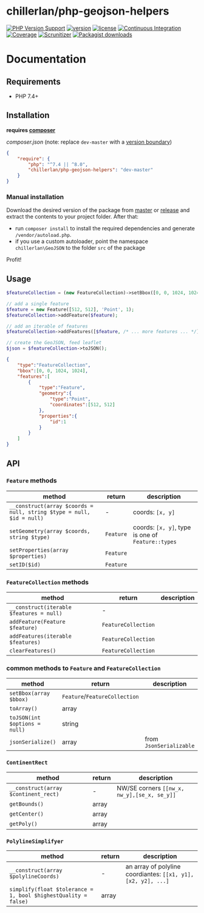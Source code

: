 # chillerlan/php-geojson-helpers



[![PHP Version Support][php-badge]][php]
[![version][packagist-badge]][packagist]
[![license][license-badge]][license]
[![Continuous Integration][gh-action-badge]][gh-action]
[![Coverage][coverage-badge]][coverage]
[![Scrunitizer][scrutinizer-badge]][scrutinizer]
[![Packagist downloads][downloads-badge]][downloads]

[php-badge]: https://img.shields.io/packagist/php-v/chillerlan/php-geojson-helpers?logo=php&color=8892BF
[php]: https://www.php.net/supported-versions.php
[packagist-badge]: https://img.shields.io/packagist/v/chillerlan/php-geojson-helpers.svg?logo=packagist
[packagist]: https://packagist.org/packages/chillerlan/php-geojson-helpers
[license-badge]: https://img.shields.io/github/license/chillerlan/php-geojson-helpers.svg
[license]: https://github.com/chillerlan/php-geojson-helpers/blob/master/LICENSE
[gh-action-badge]: https://img.shields.io/github/actions/workflow/status/chillerlan/php-geojson-helpers/tests.yml?branch=main&logo=github
[gh-action]: https://github.com/chillerlan/php-geojson-helpers/actions/workflows/tests.yml?query=branch%3Amaster
[coverage-badge]: https://img.shields.io/codecov/c/github/chillerlan/php-geojson-helpers.svg?logo=codecov
[coverage]: https://codecov.io/github/chillerlan/php-geojson-helpers
[scrutinizer-badge]: https://img.shields.io/scrutinizer/g/chillerlan/php-geojson-helpers.svg?logo=scrutinizer
[scrutinizer]: https://scrutinizer-ci.com/g/chillerlan/php-geojson-helpers
[downloads-badge]: https://img.shields.io/packagist/dt/chillerlan/php-geojson-helpers.svg?logo=packagist
[downloads]: https://packagist.org/packages/chillerlan/php-geojson-helpers/stats

# Documentation

## Requirements
- PHP 7.4+

## Installation
**requires [composer](https://getcomposer.org)**

*composer.json* (note: replace `dev-master` with a [version boundary](https://getcomposer.org/doc/articles/versions.md))
```json
{
	"require": {
		"php": "^7.4 || ^8.0",
		"chillerlan/php-geojson-helpers": "dev-master"
	}
}
```

### Manual installation
Download the desired version of the package from [master](https://github.com/chillerlan/php-geojson-helpers/archive/master.zip) or
[release](https://github.com/chillerlan/php-geojson-helpers/releases) and extract the contents to your project folder.  After that:
- run `composer install` to install the required dependencies and generate `/vendor/autoload.php`.
- if you use a custom autoloader, point the namespace `chillerlan\GeoJSON` to the folder `src` of the package

Profit!

## Usage

```php
$featureCollection = (new FeatureCollection)->setBbox([0, 0, 1024, 1024]);

// add a single feature
$feature = new Feature([512, 512], 'Point', 1);
$featureCollection->addFeature($feature);

// add an iterable of features
$featureCollection->addFeatures([$feature, /* ... more features ... */]);

// create the GeoJSON, feed leaflet
$json = $featureCollection->toJSON();
```

```json
{
    "type":"FeatureCollection",
    "bbox":[0, 0, 1024, 1024],
    "features":[
        {
            "type":"Feature",
            "geometry":{
                "type":"Point",
                "coordinates":[512, 512]
            },
            "properties":{
                "id":1
            }
        }
    ]
}
```

## API

###  `Feature` methods
| method                                                               | return    | description                                       |
|----------------------------------------------------------------------|-----------|---------------------------------------------------|
| `__construct(array $coords = null, string $type = null, $id = null)` | -         | coords: `[x, y]`                                  |
| `setGeometry(array $coords, string $type)`                           | `Feature` | coords: `[x, y]`, type is one of `Feature::types` |
| `setProperties(array $properties)`                                   | `Feature` |                                                   |
| `setID($id)`                                                         | `Feature` |                                                   |

###  `FeatureCollection` methods
| method                                   | return              | description |
|------------------------------------------|---------------------|-------------|
| `__construct(iterable $features = null)` | -                   |             |
| `addFeature(Feature $feature)`           | `FeatureCollection` |             |
| `addFeatures(iterable $features)`        | `FeatureCollection` |             |
| `clearFeatures()`                        | `FeatureCollection` |             |

### common methods to `Feature` and `FeatureCollection`

| method                        | return                        | description             |
|-------------------------------|-------------------------------|-------------------------|
| `setBbox(array $bbox)`        | `Feature`/`FeatureCollection` |                         |
| `toArray()`                   | array                         |                         |
| `toJSON(int $options = null)` | string                        |                         |
| `jsonSerialize()`             | array                         | from `JsonSerializable` |

### `ContinentRect`

| method                               | return | description                                 |
|--------------------------------------|--------|---------------------------------------------|
| `__construct(array $continent_rect)` | -      | NW/SE corners `[[nw_x, nw_y],[se_x, se_y]]` |
| `getBounds()`                        | array  |                                             |
| `getCenter()`                        | array  |                                             |
| `getPoly()`                          | array  |                                             |

### `PolylineSimplifyer`
| method                                                         | return | description                                                   |
|----------------------------------------------------------------|--------|---------------------------------------------------------------|
| `__construct(array $polylineCoords)`                           | -      | an array of polyline coordiantes: `[[x1, y1], [x2, y2], ...]` |
| `simplify(float $tolerance = 1, bool $highestQuality = false)` | array  |                                                               |
